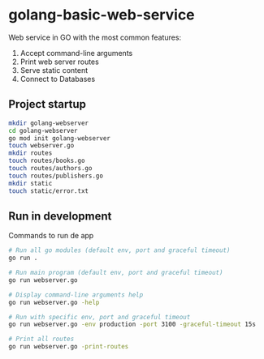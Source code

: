 # golang-basic-web-service

Web service in GO with the most common features:

1. Accept command-line arguments
2. Print web server routes
3. Serve static content
4. Connect to Databases

## Project startup

```bash
mkdir golang-webserver
cd golang-webserver
go mod init golang-webserver
touch webserver.go
mkdir routes
touch routes/books.go
touch routes/authors.go
touch routes/publishers.go
mkdir static
touch static/error.txt
```

## Run in development

Commands to run de app

```bash
# Run all go modules (default env, port and graceful timeout)
go run .

# Run main program (default env, port and graceful timeout)
go run webserver.go

# Display command-line arguments help
go run webserver.go -help

# Run with specific env, port and graceful timeout
go run webserver.go -env production -port 3100 -graceful-timeout 15s

# Print all routes
go run webserver.go -print-routes
```
